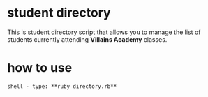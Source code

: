 # student directory

This is student directory script that allows you to manage the list of students currently attending **Villains Academy** classes.

# how to use

`shell - type: **ruby directory.rb**`
